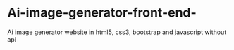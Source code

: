 # Ai-image-generator-front-end-
Ai image generator website in html5, css3, bootstrap and javascript without api
